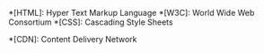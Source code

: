 


*[HTML]: Hyper Text Markup Language
*[W3C]: World Wide Web Consortium
*[CSS]: Cascading Style Sheets

*[CDN]: Content Delivery Network